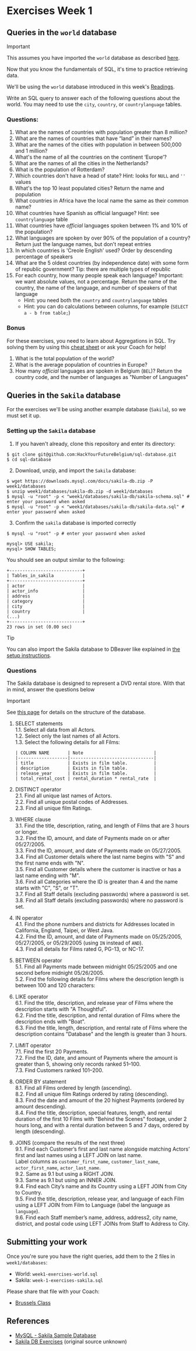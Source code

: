 # Exercises Week 1

## Queries in the `world` database

> [!IMPORTANT]
> This assumes you have imported the `world` database as described [here](../setup/README.md).

Now that you know the fundamentals of SQL, it's time to practice retrieving data.

We'll be using the `world` database introduced in this week's [Readings](README.md).

Write an SQL query to answer each of the following questions about the world. You may need to use the `city`, `country`, or `countrylanguage` tables.

### Questions:

1. What are the names of countries with population greater than 8 million?
1. What are the names of countries that have “land” in their names?
1. What are the names of the cities with population in between 500,000 and 1 million?
1. What's the name of all the countries on the continent ‘Europe’?
1. What are the names of all the cities in the Netherlands?
1. What is the population of Rotterdam?
1. Which countries don't have a head of state? Hint: looks for `NULL` and `''` values
1. What's the top 10 least populated cities? Return the name and population
1. What countries in Africa have the local name the same as their common name?
1. What countries have Spanish as official language? Hint: see `countrylanguage` table
1. What countries have *official* languages spoken between 1% and 10% of the population?
1. What languages are spoken by over 90% of the population of a country? Return just the language names, but don't repeat entries
1. In which countries is 'Creole English' used? Order by descending percentage of speakers 
1. What are the 5 oldest countries (by independence date) with some form of republic government? Tip: there are multiple types of republic
1. For each country, how many people speak each language? Important: we want absolute values, not a percentage. Return the name of the country, the name of the language, and number of speakers of that language
    - Hint: you need both the `country` and `countrylanguage` tables
    - Hint: you can do calculations between columns, for example (`SELECT a - b from table;`)

### Bonus

For these exercises, you need to learn about Aggregations in SQL. Try solving them by using this [cheat sheet](https://www.codecademy.com/learn/intro-sql-back-end-development/modules/webdev-sql-aggregates/cheatsheet) or ask your Coach for help!

1. What is the total population of the world?
1. What is the average population of countries in Europe?
1. How many *official* languages are spoken in Belgium (`BEL`)? Return the country code, and the number of languages as "Number of Languages"

## Queries in the `Sakila` database

For the exercises we'll be using another example database (`Sakila`), so we must set it up.

### Setting up the `Sakila` database

1. If you haven't already, clone this repository and enter its directory: 

```shell
$ git clone git@github.com:HackYourFutureBelgium/sql-database.git
$ cd sql-database
```

2. Download, unzip, and import the `Sakila` database:

```shell
$ wget https://downloads.mysql.com/docs/sakila-db.zip -P week1/databases
$ unzip week1/databases/sakila-db.zip -d week1/databases
$ mysql -u "root" -p < "week1/databases/sakila-db/sakila-schema.sql" # enter your password when asked
$ mysql -u "root" -p < "week1/databases/sakila-db/sakila-data.sql" # enter your password when asked
```

3. Confirm the `sakila` database is imported correctly

```shell
$ mysql -u "root" -p # enter your password when asked

mysql> USE sakila;
mysql> SHOW TABLES;
```

You should see an output similar to the following:

```
+----------------------------+
| Tables_in_sakila           |
+----------------------------+
| actor                      |
| actor_info                 |
| address                    |
| category                   |
| city                       |
| country                    |
(...)
+----------------------------+
23 rows in set (0.00 sec)
```

> [!TIP]
> You can also import the Sakila database to DBeaver like explained in [the setup instructions](../setup/README.md).

### Questions

The Sakila database is designed to represent a DVD rental store. With that in mind, answer the questions below

> [!IMPORTANT]
> See [this page](https://dev.mysql.com/doc/sakila/en/sakila-structure.html) for details on the structure of the database.

1. SELECT statements  
   1.1. Select all data from all Actors.  
   1.2. Select only the last names of all Actors.  
   1.3. Select the following details for all Films:  

       | COLUMN NAME       | Note                           |
       |-------------------|--------------------------------|
       | title             | Exists in film table.          |
       | description       | Exists in film table.          |
       | release_year      | Exists in film table.          |
       | total_rental_cost | rental_duration * rental_rate  |

2. DISTINCT operator  
   2.1. Find all unique last names of Actors.  
   2.2. Find all unique postal codes of Addresses.  
   2.3. Find all unique film Ratings.  

3. WHERE clause  
   3.1. Find the title, description, rating, and length of Films that are 3 hours or longer.  
   3.2. Find the ID, amount, and date of Payments made on or after 05/27/2005.  
   3.3. Find the ID, amount, and date of Payments made on 05/27/2005.  
   3.4. Find all Customer details where the last name begins with "S" and the first name ends with "N".  
   3.5. Find all Customer details where the customer is inactive or has a last name ending with "M".  
   3.6. Find all Categories where the ID is greater than 4 and the name starts with "C", "S", or "T".  
   3.7. Find all Staff details (excluding passwords) where a password is set.  
   3.8. Find all Staff details (excluding passwords) where no password is set.  

4. IN operator  
   4.1. Find the phone numbers and districts for Addresses located in California, England, Taipei, or West Java.  
   4.2. Find the ID, amount, and date of Payments made on 05/25/2005, 05/27/2005, or 05/29/2005 (using `IN` instead of `AND`).  
   4.3. Find all details for Films rated G, PG-13, or NC-17.  

5. BETWEEN operator  
   5.1. Find all Payments made between midnight 05/25/2005 and one second before midnight 05/26/2005.  
   5.2. Find the following details for Films where the description length is between 100 and 120 characters:  

6. LIKE operator  
   6.1. Find the title, description, and release year of Films where the description starts with "A Thoughtful".  
   6.2. Find the title, description, and rental duration of Films where the description ends with "Boat".  
   6.3. Find the title, length, description, and rental rate of Films where the description contains "Database" and the length is greater than 3 hours.  

7. LIMIT operator  
   7.1. Find the first 20 Payments.  
   7.2. Find the ID, date, and amount of Payments where the amount is greater than 5, showing only records ranked 51–100.  
   7.3. Find Customers ranked 101–200.  

8. ORDER BY statement  
   8.1. Find all Films ordered by length (ascending).  
   8.2. Find all unique film Ratings ordered by rating (descending).  
   8.3. Find the date and amount of the 20 highest Payments (ordered by amount descending).  
   8.4. Find the title, description, special features, length, and rental duration of the first 10 Films with "Behind the Scenes" footage, under 2 hours long, and with a rental duration between 5 and 7 days, ordered by length (descending).  

9. JOINS (compare the results of the next three)  
   9.1. Find each Customer’s first and last name alongside matching Actors’ first and last names using a LEFT JOIN on last name.  
        Label columns as `customer_first_name`, `customer_last_name`, `actor_first_name`, `actor_last_name`.  
   9.2. Same as 9.1 but using a RIGHT JOIN.  
   9.3. Same as 9.1 but using an INNER JOIN.  
   9.4. Find each City’s name and its Country using a LEFT JOIN from City to Country.  
   9.5. Find the title, description, release year, and language of each Film using a LEFT JOIN from Film to Language (label the language as `language`).  
   9.6. Find each Staff member’s name, address, address2, city name, district, and postal code using LEFT JOINs from Staff to Address to City.


## Submitting your work

Once you're sure you have the right queries, add them to the 2 files in `week1/databases`:
- World: `week1-exercises-world.sql` 
- Sakila: `week-1-exercises-sakila.sql`

Please share that file with your Coach: 
- [Brussels Class](https://github.com/HackYourFutureBelgium/sql-database/issues/37)

## References

- [MySQL - Sakila Sample Database](https://dev.mysql.com/doc/sakila/en/sakila-preface.html)
- [Sakila DB Exercises](https://gist.github.com/tomsihap/cd9cbd35a3681c260a95653ca8d4e6bb) (original source unknown)
